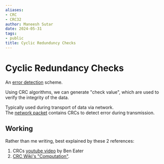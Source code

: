 ```yaml
---
aliases:
- CRC
- CRC32
author: Maneesh Sutar
date: 2024-05-31
tags:
- public
title: Cyclic Redunduncy Checks
---
```


# Cyclic Redundancy Checks

An [error detection](error_detection.md) scheme.

Using CRC algorithms, we can generate "check value", which are used to verify the integrity of the data.

Typically used during transport of data via network.  
The [network packet](https://en.wikipedia.org/wiki/Network_packet) contains CRCs to detect error during transmission.

## Working

Rather than me writing, best explained by these 2 references:

1. CRCs [youtube video](https://youtu.be/izG7qT0EpBw?si=r8NVkftzRnTAa3V7) by Ben Eater
1. [CRC Wiki's "Computation"](https://en.wikipedia.org/wiki/Cyclic_redundancy_check#Computation).
